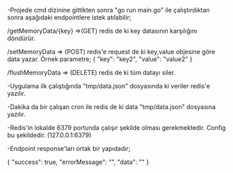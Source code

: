 -Projede cmd dizinine gittikten sonra "go run main.go" ile çalıştırdıktan sonra aşağıdaki endpointlere istek atılabilir;

  /getMemoryData/{key} =>(GET) redis de ki key datasının karşılığını döndürür.
  
  /setMemoryData => (POST) redis'e request de ki key,value objesine göre data yazar. Örnek parametre;
    {
        "key": "key2",
        "value": "value2"
    }
    
  /flushMemoryData => (DELETE) redis de ki tüm datayı siler.
  
-Uygulama ilk çalıştığında "tmp/data.json" dosyasında ki veriler redis'e yazılır.

-Dakika da bir çalışan cron ile redis de ki data "tmp/data.json" dosyasına yazılır.

-Redis'in lokalde 6379 portunda çalışır şekilde olması gerekmektedir. Config bu şekildedir. (127.0.0.1:6379)

-Endpoint response'ları ortak bir yapıdadır;

{
    "success": true,
    "errorMessage": "",
    "data": ""
}
